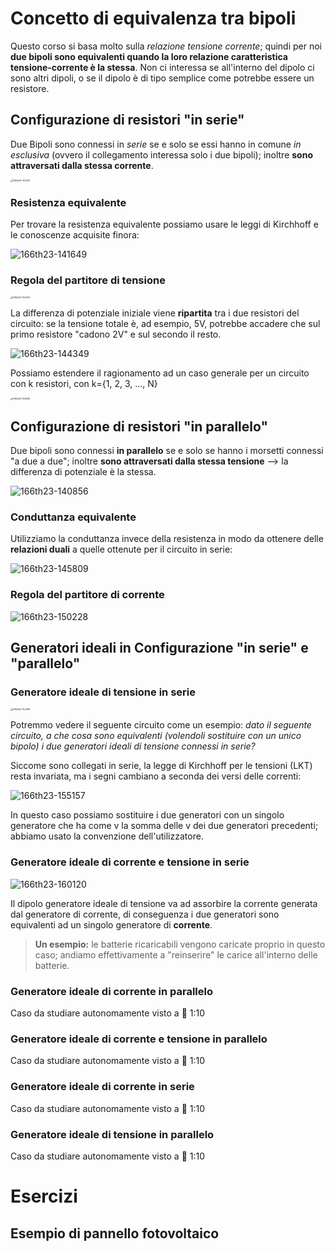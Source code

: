# Concetto di equivalenza tra bipoli

Questo corso si basa molto sulla *relazione tensione corrente*; quindi per noi **due bipoli sono equivalenti quando la loro relazione caratteristica tensione-corrente è la stessa**. 
Non ci interessa se all'interno del dipolo ci sono altri dipoli, o se il dipolo è di tipo semplice come potrebbe essere un resistore.

## Configurazione di resistori "in serie"

Due Bipoli sono connessi in *serie* se e solo se essi hanno in comune *in esclusiva* (ovvero il collegamento interessa solo i due bipoli); inoltre **sono attraversati dalla stessa corrente**.

<img src="assets/166th23-140035.png" alt="166th23-140035" style="zoom:25%;" />

### Resistenza equivalente

Per trovare la resistenza equivalente possiamo usare le leggi di Kirchhoff e le conoscenze acquisite finora:

![166th23-141649](assets/166th23-141649.png)

### Regola del partitore di tensione

<img src="assets/166th23-144042.png" alt="166th23-144042" style="zoom:25%;" />

La differenza di potenziale iniziale viene **ripartita** tra i due resistori del circuito: se la tensione totale è, ad esempio, 5V, potrebbe accadere che sul primo resistore "cadono 2V" e sul secondo il resto.

![166th23-144349](assets/166th23-144349.png)

Possiamo estendere il ragionamento ad un caso generale per un circuito con k resistori, con k={1, 2, 3, ..., N}

<img src="assets/166th23-144545.png" alt="166th23-144545" style="zoom:25%;" />

## Configurazione di resistori "in parallelo"

Due bipoli sono connessi **in parallelo** se e solo se hanno i morsetti connessi "a due a due"; inoltre **sono attraversati dalla stessa tensione** --> la differenza di potenziale è la stessa.

![166th23-140856](assets/166th23-140856.png)

### Conduttanza equivalente

Utilizziamo la conduttanza invece della resistenza in modo da ottenere delle **relazioni duali** a quelle ottenute per il circuito in serie:

![166th23-145809](assets/166th23-145809.png)

### Regola del partitore di corrente

![166th23-150228](assets/166th23-150228.png)

## Generatori ideali in Configurazione "in serie" e "parallelo"

### Generatore ideale di tensione in serie

<img src="assets/166th23-154406.png" alt="166th23-154406" style="zoom:25%;" />

Potremmo vedere il seguente circuito come un esempio: *dato il seguente circuito, a che cosa sono equivalenti (volendoli sostituire con un unico bipolo) i due generatori ideali di tensione connessi in serie?*

Siccome sono collegati in serie, la legge di Kirchhoff per le tensioni (LKT) resta invariata, ma i segni cambiano a seconda dei versi delle correnti:

![166th23-155157](assets/166th23-155157.png)

In questo caso possiamo sostituire i due generatori con un singolo generatore che ha come v la somma delle v dei due generatori precedenti; abbiamo usato la convenzione dell'utilizzatore.

### Generatore ideale di corrente e tensione in serie

![166th23-160120](assets/166th23-160120.png)

Il dipolo generatore ideale di tensione va ad assorbire la corrente generata dal generatore di corrente, di conseguenza i due generatori sono equivalenti ad un singolo generatore di **corrente**.

> **Un esempio:** le batterie ricaricabili vengono caricate proprio in questo caso; andiamo effettivamente a "reinserire" le carice all'interno delle batterie.

### Generatore ideale di corrente in parallelo

Caso da studiare autonomamente visto a :checkered_flag: 1:10

### Generatore ideale di corrente e tensione in parallelo

Caso da studiare autonomamente visto a :checkered_flag: 1:10

### Generatore ideale di corrente in serie

Caso da studiare autonomamente visto a :checkered_flag: 1:10

### Generatore ideale di tensione in parallelo

Caso da studiare autonomamente visto a :checkered_flag: 1:10

# Esercizi

## Esempio di pannello fotovoltaico

